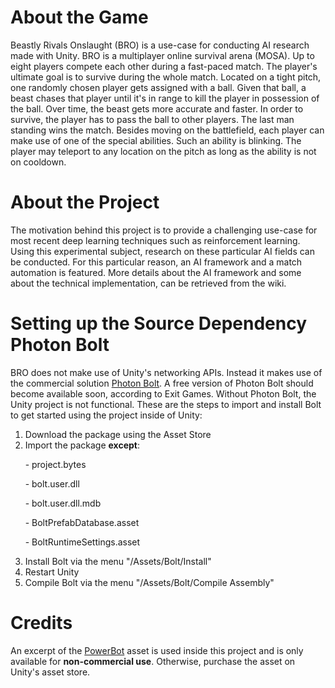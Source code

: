 # About the Game
Beastly Rivals Onslaught (BRO) is a use-case for conducting AI research made with Unity.
BRO is a multiplayer online survival arena (MOSA).
Up to eight players compete each other during a fast-paced match.
The player's ultimate goal is to survive during the whole match.
Located on a tight pitch, one randomly chosen player gets assigned with a ball.
Given that ball, a beast chases that player until it's in range to kill the player in possession of the ball.
Over time, the beast gets more accurate and faster.
In order to survive, the player has to pass the ball to other players.
The last man standing wins the match. Besides moving on the battlefield, each player can make use of one of the special abilities.
Such an ability is blinking. The player may teleport to any location on the pitch as long as the ability is not on cooldown.

# About the Project

The motivation behind this project is to provide a challenging use-case for most recent deep learning techniques such as reinforcement learning.
Using this experimental subject, research on these particular AI fields can be conducted.
For this particular reason, an AI framework and a match automation is featured.
More details about the AI framework and some about the technical implementation, can be retrieved from the wiki.

# Setting up the Source Dependency Photon Bolt

BRO does not make use of Unity's networking APIs.
Instead it makes use of the commercial solution [Photon Bolt](https://www.assetstore.unity3d.com/en/#!/content/83233).
A free version of Photon Bolt should become available soon, according to Exit Games.
Without Photon Bolt, the Unity project is not functional.
These are the steps to import and install Bolt to get started using the project inside of Unity:

1. Download the package using the Asset Store
2. Import the package **except**:

&nbsp;&nbsp;&nbsp;&nbsp;&nbsp;&nbsp;- project.bytes

&nbsp;&nbsp;&nbsp;&nbsp;&nbsp;&nbsp;- bolt.user.dll

&nbsp;&nbsp;&nbsp;&nbsp;&nbsp;&nbsp;- bolt.user.dll.mdb

&nbsp;&nbsp;&nbsp;&nbsp;&nbsp;&nbsp;- BoltPrefabDatabase.asset

&nbsp;&nbsp;&nbsp;&nbsp;&nbsp;&nbsp;- BoltRuntimeSettings.asset

3. Install Bolt via the menu "/Assets/Bolt/Install"
4. Restart Unity
5. Compile Bolt via the menu "/Assets/Bolt/Compile Assembly"

# Credits

An excerpt of the [PowerBot](https://www.assetstore.unity3d.com/en/#!/content/18136) asset is used inside this project and is only available for **non-commercial use**.
Otherwise, purchase the asset on Unity's asset store.
